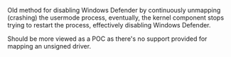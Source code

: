 Old method for disabling Windows Defender by continuously unmapping (crashing) the usermode process, eventually, the kernel component stops trying to restart the process, effectively disabling Windows Defender.

Should be more viewed as a POC as there's no support provided for mapping an unsigned driver. 
